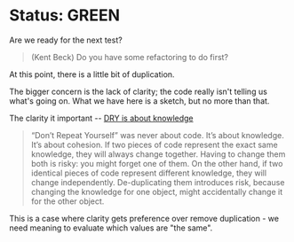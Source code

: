 # Status: GREEN

Are we ready for the next test?

> (Kent Beck) Do you have some refactoring to do first?

At this point, there is a little bit of duplication.

The bigger concern is the lack of clarity; the code really isn't telling us what's going on.  What we have here is a
sketch, but no more than that.

The clarity it important -- [DRY is about knowledge](http://verraes.net/2014/08/dry-is-about-knowledge/)

 > “Don’t Repeat Yourself” was never about code. It’s about knowledge. It’s about cohesion. If two pieces of code
 represent the exact same knowledge, they will always change together. Having to change them both is risky: you might
 forget one of them. On the other hand, if two identical pieces of code represent different knowledge, they will change
 independently. De-duplicating them introduces risk, because changing the knowledge for one object, might accidentally
 change it for the other object.

This is a case where clarity gets preference over remove duplication - we need meaning to evaluate which values are
"the same".